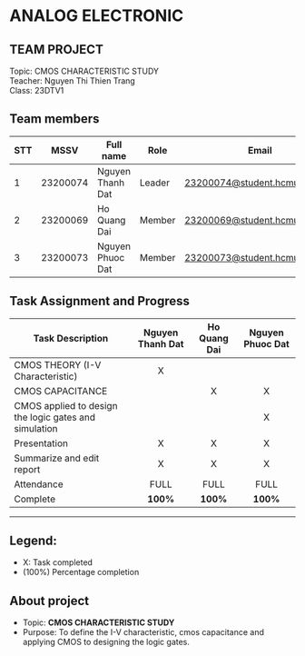 # ANALOG ELECTRONIC
<h2>TEAM PROJECT</h2>
Topic:  CMOS CHARACTERISTIC STUDY<br>
Teacher: Nguyen Thi Thien Trang <br>
Class: 23DTV1<br>

## Team members
| STT | MSSV | Full name | Role | Email |
| --- | --- | --- | --- | --- |
| 1 | 23200074 | Nguyen Thanh Dat | Leader | 23200074@student.hcmus.edu.vn |
| 2 | 23200069 | Ho Quang Dai | Member |  23200069@student.hcmus.edu.vn |
| 3 | 23200073 | Nguyen Phuoc Dat | Member | 23200073@student.hcmus.edu.vn |

## Task Assignment and Progress

| Task Description                                     | Nguyen Thanh Dat | Ho Quang Dai | Nguyen Phuoc Dat |
|------------------------------------------------------|:------------------:|:---------------:|:-------------:|
|CMOS THEORY (I-V Characteristic)                                      | <center>X</center> | <center> </center> | <center> </center> |
| CMOS CAPACITANCE                                         | <center> </center> | <center>X</center> | <center>X</center> |
| CMOS applied to design the logic gates and simulation                                       | <center> </center> | <center> </center> | <center>X</center> |
| Presentation                                         | <center>X</center> | <center>X</center> | <center>X</center> |
| Summarize and edit report                            | <center>X</center> | <center>X</center> | <center>X</center> |
| Attendance                                           | <center>FULL</center> | <center>FULL</center> | <center>FULL</center> |
| Complete                                             | <center>**100%**</center> | <center>**100%**</center> | <center>**100%**</center>   |



---
## Legend:
- X: Task completed
- (100%) Percentage completion


## About  project
* Topic: **CMOS CHARACTERISTIC STUDY**
* Purpose: To define the I-V characteristic, cmos capacitance and applying CMOS to designing the logic gates.
